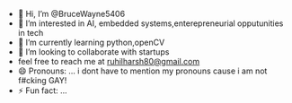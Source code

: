 - 👋 Hi, I’m @BruceWayne5406
- 👀 I’m interested in AI, embedded systems,enterepreneurial opputunities in tech
- 🌱 I’m currently learning python,openCV
- 💞️ I’m looking to collaborate with startups
- feel free to reach me at ruhilharsh80@gmail.com
- 😄 Pronouns: ... i dont have to mention my pronouns cause i am not f#cking GAY!
- ⚡ Fun fact: ...

<!---
BruceWayne5406/BruceWayne5406 is a ✨ special ✨ repository because its `README.md` (this file) appears on your GitHub profile.
You can click the Preview link to take a look at your changes.
--->

